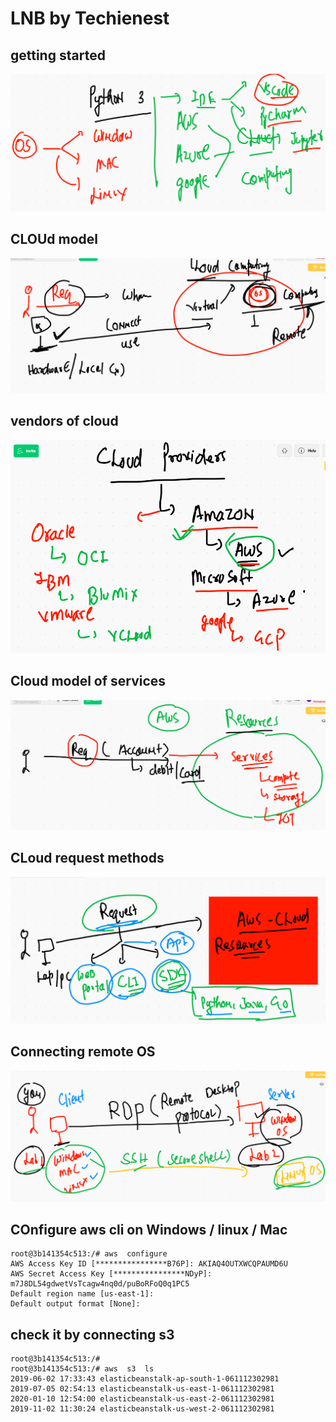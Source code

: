 # LNB by Techienest 

## getting started 

<img src="start.png">

## CLOUd model

<img src="cl.png">

## vendors of cloud 

<img src="vendor.png">

## Cloud model of services 

<img src="services.png">

## CLoud request methods 

<img src="clreq.png">


## Connecting remote OS 

<img src="rdpssh.png">

## COnfigure aws cli on Windows / linux / Mac 

```
root@3b141354c513:/# aws  configure 
AWS Access Key ID [****************B76P]: AKIAQ4OUTXWCQPAUMD6U                    
AWS Secret Access Key [****************NDyP]: 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
Default region name [us-east-1]: 
Default output format [None]: 

```

## check it by connecting s3 

```
root@3b141354c513:/# 
root@3b141354c513:/# aws  s3  ls
2019-06-02 17:33:43 elasticbeanstalk-ap-south-1-061112302981
2019-07-05 02:54:13 elasticbeanstalk-us-east-1-061112302981
2020-01-10 12:54:00 elasticbeanstalk-us-east-2-061112302981
2019-11-02 11:30:24 elasticbeanstalk-us-west-2-061112302981

```

